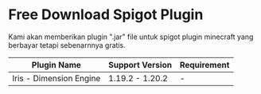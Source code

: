 # Free Download Spigot Plugin
Kami akan memberikan plugin ".jar" file untuk spigot plugin minecraft yang berbayar tetapi sebenarnnya gratis.

|Plugin Name            |Support Version|Requirement|
|-----------------------|---------------|-----------|
|Iris - Dimension Engine|1.19.2 - 1.20.2|-          |

